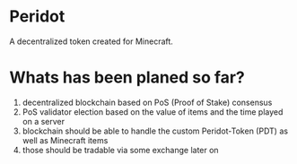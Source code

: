 # Peridot
A decentralized token created for Minecraft.

# Whats has been planed so far?
1. decentralized blockchain based on PoS (Proof of Stake) consensus
2. PoS validator election based on the value of items and the time played on a server
3. blockchain should be able to handle the custom Peridot-Token (PDT) as well as Minecraft items
4. those should be tradable via some exchange later on
